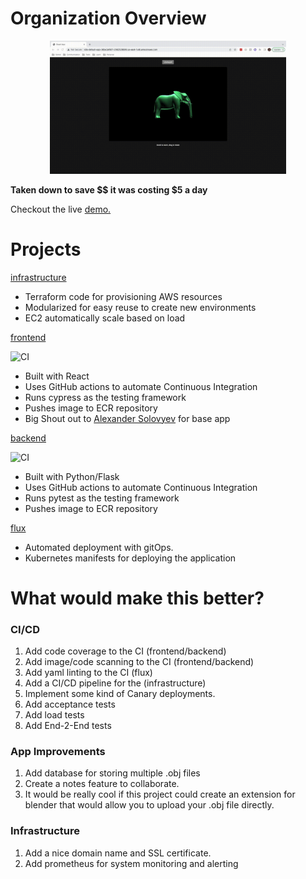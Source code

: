 # Organization Overview

<p style="text-align:center;">
    <img src="./assets/app_demo.gif" width="75%" height="50%" />
</p>

**Taken down to save $$ it was costing $5 a day**

Checkout the live [demo.](http://k8s-default-frontend-c4df8c4667-269237282.us-east-1.elb.amazonaws.com/)

# Projects

[infrastructure](https://github.com/Joshua-CICD/infrastructure)
- Terraform code for provisioning AWS resources
- Modularized for easy reuse to create new environments
- EC2 automatically scale based on load

[frontend](https://github.com/Joshua-CICD/frontend)

![CI](https://github.com/Joshua-CICD/frontend/workflows/test%2C%20build%2C%20and%20deploy%20to%20ECR/badge.svg)
- Built with React
- Uses GitHub actions to automate Continuous Integration
- Runs cypress as the testing framework
- Pushes image to ECR repository
- Big Shout out to [Alexander Solovyev](https://github.com/supromikali/react-three-obj-loader) for base app

[backend](https://github.com/Joshua-CICD/backend)

![CI](https://github.com/Joshua-CICD/backend/workflows/Deploy%20to%20ECR/badge.svg)
- Built with Python/Flask
- Uses GitHub actions to automate Continuous Integration
- Runs pytest as the testing framework
- Pushes image to ECR repository

[flux](https://github.com/Joshua-CICD/flux)
- Automated deployment with gitOps.
- Kubernetes manifests for deploying the application

# What would make this better?

### CI/CD
1. Add code coverage to the CI (frontend/backend)
2. Add image/code scanning to the CI (frontend/backend)
3. Add yaml linting to the CI (flux)
4. Add a CI/CD pipeline for the (infrastructure)
5. Implement some kind of Canary deployments.
6. Add acceptance tests
7. Add load tests
8. Add End-2-End tests

### App Improvements
1. Add database for storing multiple .obj files
2. Create a notes feature to collaborate.
3. It would be really cool if this project could create an extension
for blender that would allow you to upload your .obj file directly.

### Infrastructure
1. Add a nice domain name and SSL certificate.
2. Add prometheus for system monitoring and alerting
